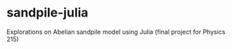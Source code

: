 # sandpile-julia
Explorations on Abelian sandpile model using Julia (final project for Physics 215)

